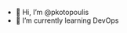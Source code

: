 - 👋 Hi, I’m @pkotopoulis
- 🌱 I’m currently learning DevOps

<!---
pkotopoulis/pkotopoulis is a ✨ special ✨ repository because its `README.md` (this file) appears on your GitHub profile.
You can click the Preview link to take a look at your changes.
--->
